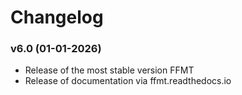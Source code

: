 # Changelog

### v6.0 (01-01-2026)
- Release of the most stable version FFMT
- Release of documentation via ffmt.readthedocs.io
